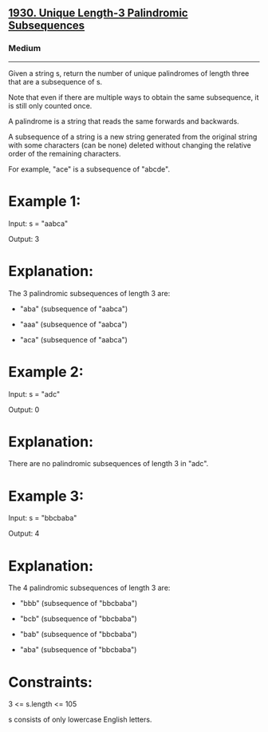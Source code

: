 [1930. Unique Length-3 Palindromic Subsequences](https://leetcode.com/problems/unique-length-3-palindromic-subsequences/?envType=daily-question&envId=2025-01-04)
---------------------------------------------------------------------------------------------------------------------------------------------

### Medium
---------------------------------------------------------------------------------------------------------------------------------------------

Given a string s, return the number of unique palindromes of length three 
that are a subsequence of s.

Note that even if there are multiple ways to obtain the same subsequence, 
it is still only counted once.

A palindrome is a string that reads the same forwards and backwards.

A subsequence of a string is a new string generated from the original 
string with some characters (can be none) deleted without changing the 
relative order of the remaining characters.

For example, "ace" is a subsequence of "abcde".

# Example 1:

Input: s = "aabca"

Output: 3

# Explanation: 

The 3 palindromic subsequences of length 3 are:

- "aba" (subsequence of "aabca")

- "aaa" (subsequence of "aabca")

- "aca" (subsequence of "aabca")

# Example 2:

Input: s = "adc"

Output: 0

# Explanation: 

There are no palindromic subsequences of length 3 in "adc".

# Example 3:

Input: s = "bbcbaba"

Output: 4

# Explanation: 

The 4 palindromic subsequences of length 3 are:

- "bbb" (subsequence of "bbcbaba")

- "bcb" (subsequence of "bbcbaba")

- "bab" (subsequence of "bbcbaba")

- "aba" (subsequence of "bbcbaba")

# Constraints:

3 <= s.length <= 105

s consists of only lowercase English letters.
